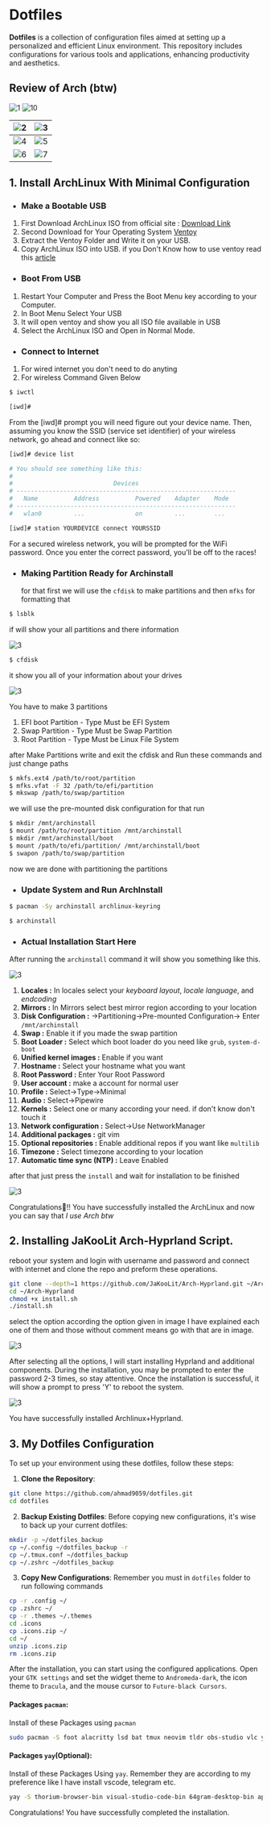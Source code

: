# Dotfiles

**Dotfiles** is a collection of configuration files aimed at setting up a personalized and efficient Linux environment. This repository includes configurations for various tools and applications, enhancing productivity and aesthetics.


## Review of Arch (btw)

![1](review/0.webp)
![10](review/01.webp)

| ![2](review/2.png) | ![3](review/3.png) |
|---|---|
| ![4](review/4.png) | ![5](review/5.png) |
| ![6](review/6.png) | ![7](review/7.png) |


## 1. Install ArchLinux With Minimal Configuration

- ### Make a Bootable USB

1. First Download ArchLinux ISO from official site : [Download Link](https://archlinux.org/download/)
2. Second Download for Your Operating System [Ventoy](https://github.com/ventoy/Ventoy/releases)
3. Extract the Ventoy Folder and Write it on your USB.
4. Copy ArchLinux ISO into USB.
   if you Don't Know how to use ventoy read this [article](https://itsfoss.com/use-ventoy/)

- ### Boot From USB

1. Restart Your Computer and Press the Boot Menu key according to your Computer.
2. In Boot Menu Select Your USB
3. It will open ventoy and show you all ISO file available in USB
4. Select the ArchLinux ISO and Open in Normal Mode.

- ### Connect to Internet

1. For wired internet you don't need to do anyting
2. For wireless Command Given Below

```bash
$ iwctl

[iwd]#
```

From the [iwd]# prompt you will need figure out your device name. Then, assuming you know the SSID (service set identifier) of your wireless network, go ahead and connect like so:

```bash
[iwd]# device list

# You should see something like this:
#
#                            Devices
# -------------------------------------------------------------
#   Name          Address          Powered    Adapter    Mode
# -------------------------------------------------------------
#   wlan0         ...              on         ...        ...

[iwd]# station YOURDEVICE connect YOURSSID
```

For a secured wireless network, you will be prompted for the WiFi password. Once you enter the correct password, you’ll be off to the races!

- ### Making Partition Ready for Archinstall
  for that first we will use the `cfdisk` to make partitions and then `mfks` for formatting that

```bash
$ lsblk
```

if will show your all partitions and there information

![3](review/1.webp)

```bash
$ cfdisk
```

it show you all of your information about your drives

![3](review/2.webp)

You have to make 3 partitions

1. EFI boot Partition - Type Must be EFI System
2. Swap Partition - Type Must be Swap Partition
3. Root Partition - Type Must be Linux File System

after Make Partitions write and exit the cfdisk and Run these commands and just change paths

```bash
$ mkfs.ext4 /path/to/root/partition
$ mfks.vfat -F 32 /path/to/efi/partition
$ mkswap /path/to/swap/partition
```

we will use the pre-mounted disk configuration for that run

```bash
$ mkdir /mnt/archinstall
$ mount /path/to/root/partition /mnt/archinstall
$ mkdir /mnt/archinstall/boot
$ mount /path/to/efi/partition/ /mnt/archinstall/boot
$ swapon /path/to/swap/partition
```

now we are done with partitioning the partitions

- ### Update System and Run ArchInstall

```bash
$ pacman -Sy archinstall archlinux-keyring

$ archinstall
```

- ### Actual Installation Start Here

After running the `archinstall` command it will show you something like this.

![3](review/3.webp)

1. **Locales :** In locales select your _keyboard layout_, _locale language_, and _endcoding_
2. **Mirrors :** In Mirrors select best mirror region according to your location
3. **Disk Configuration :** ->Partitioning->Pre-mounted Configuration-> Enter `/mnt/archinstall`
4. **Swap :** Enable it if you made the swap partition
5. **Boot Loader :** Select which boot loader do you need like `grub`, `system-d-boot`
6. **Unified kernel images :** Enable if you want
7. **Hostname :** Select your hostname what you want
8. **Root Password :** Enter Your Root Password
9. **User account :** make a account for normal user
10. **Profile :** Select->Type->Minimal
11. **Audio :** Select->Pipewire
12. **Kernels :** Select one or many according your need. if don't know don't touch it
13. **Network configuration :** Select->Use NetworkManager
14. **Additional packages :** git vim
15. **Optional repositories :** Enable additional repos if you want like `multilib`
16. **Timezone :** Select timezone according to your location
17. **Automatic time sync (NTP) :** Leave Enabled

after that just press the `install` and wait for installation to be finished

![3](review/4.webp)

Congratulations🎉!! You have successfully installed the ArchLinux and now you can say that _I use Arch btw_

## 2. Installing JaKooLit Arch-Hyprland Script.

reboot your system and login with username and password and connect with internet and clone the repo and preform these operations.

```bash
git clone --depth=1 https://github.com/JaKooLit/Arch-Hyprland.git ~/Arch-Hyprland
cd ~/Arch-Hyprland
chmod +x install.sh
./install.sh
```

select the option according the option given in image I have explained each one of them and those without comment means go with that are in image.

![3](review/arch-hyprland.webp)

After selecting all the options, I will start installing Hyprland and additional components. During the installation, you may be prompted to enter the password 2-3 times, so stay attentive. Once the installation is successful, it will show a prompt to press 'Y' to reboot the system.

![3](review/installation.png)

You have successfully installed Archlinux+Hyprland.

## 3. My Dotfiles Configuration

To set up your environment using these dotfiles, follow these steps:

1. **Clone the Repository**:

```bash
git clone https://github.com/ahmad9059/dotfiles.git
cd dotfiles
```

2. **Backup Existing Dotfiles**: Before copying new configurations, it's wise to back up your current dotfiles:

```bash
mkdir -p ~/dotfiles_backup
cp ~/.config ~/dotfiles_backup -r
cp ~/.tmux.conf ~/dotfiles_backup
cp ~/.zshrc ~/dotfiles_backup
```

3. **Copy New Configurations**:
Remember you must in `dotfiles` folder to run following commands

```bash
cp -r .config ~/
cp .zshrc ~/
cp -r .themes ~/.themes
cd .icons
cp .icons.zip ~/
cd ~/
unzip .icons.zip
rm .icons.zip
```

After the installation, you can start using the configured applications. Open your `GTK settings` and set the widget theme to `Andromeda-dark`, the icon theme to `Dracula`, and the mouse cursor to `Future-black Cursors`.
#### Packages `pacman`:
Install of these Packages using `pacman`

```bash
sudo pacman -S foot alacritty lsd bat tmux neovim tldr obs-studio vlc yazi luacheck luarocks hyprpicker firefox obsidian github-cli discord spotify-launcher noto-fonts-emoji  ttf-noto-nerd noto-fonts
```

#### Packages `yay`(Optional):

Install of these Packages Using `yay`. Remember they are according to my preference like I have install vscode, telegram etc.

```bash
yay -S thorium-browser-bin visual-studio-code-bin 64gram-desktop-bin apple-fonts fum foliate whatsapp-for-linux  ttf-sil-scheherazade ttf-kacst ttf-urdufont azuredatastudio-bin stacer-bin localsend-bin wps-office-bin
```


Congratulations! You have successfully completed the installation.

